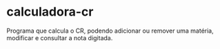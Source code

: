 # calculadora-cr
Programa que calcula o CR, podendo adicionar ou remover uma matéria, modificar e consultar a nota digitada.
